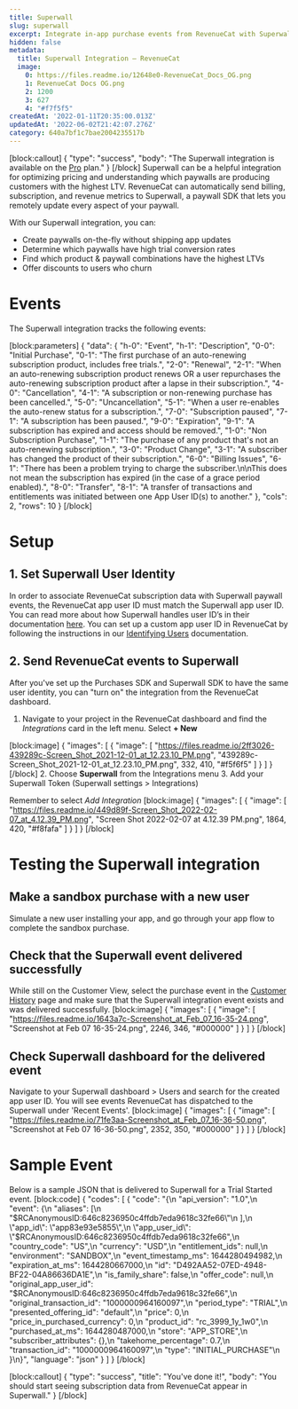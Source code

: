 ```yaml
---
title: Superwall
slug: superwall
excerpt: Integrate in-app purchase events from RevenueCat with Superwall
hidden: false
metadata:
  title: Superwall Integration – RevenueCat
  image:
    0: https://files.readme.io/12648e0-RevenueCat_Docs_OG.png
    1: RevenueCat Docs OG.png
    2: 1200
    3: 627
    4: "#f7f5f5"
createdAt: '2022-01-11T20:35:00.013Z'
updatedAt: '2022-06-02T21:42:07.276Z'
category: 640a7bf1c7bae2004235517b
---
```

[block:callout]
{
  "type": "success",
  "body": "The Superwall integration is available on the [Pro](https://www.revenuecat.com/pricing) plan."
}
[/block]
Superwall can be a helpful integration for optimizing pricing and understanding which paywalls are producing customers with the highest LTV. RevenueCat can automatically send billing, subscription, and revenue metrics to Superwall, a paywall SDK that lets you remotely update every aspect of your paywall. 

With our Superwall integration, you can:
- Create paywalls on-the-fly without shipping app updates
- Determine which paywalls have high trial conversion rates
- Find which product & paywall combinations have the highest LTVs
- Offer discounts to users who churn

# Events
The Superwall integration tracks the following events:

[block:parameters]
{
  "data": {
    "h-0": "Event",
    "h-1": "Description",
    "0-0": "Initial Purchase",
    "0-1": "The first purchase of an auto-renewing subscription product, includes free trials.",
    "2-0": "Renewal",
    "2-1": "When an auto-renewing subscription product renews OR a user repurchases the auto-renewing subscription product after a lapse in their subscription.",
    "4-0": "Cancellation",
    "4-1": "A subscription or non-renewing purchase has been cancelled.",
    "5-0": "Uncancellation",
    "5-1": "When a user re-enables the auto-renew status for a subscription.",
    "7-0": "Subscription paused",
    "7-1": "A subscription has been paused.",
    "9-0": "Expiration",
    "9-1": "A subscription has expired and access should be removed.",
    "1-0": "Non Subscription Purchase",
    "1-1": "The purchase of any product that's not an auto-renewing subscription.",
    "3-0": "Product Change",
    "3-1": "A subscriber has changed the product of their subscription.",
    "6-0": "Billing Issues",
    "6-1": "There has been a problem trying to charge the subscriber.\n\nThis does not mean the subscription has expired (in the case of a grace period enabled).",
    "8-0": "Transfer",
    "8-1": "A transfer of transactions and entitlements was initiated between one App User ID(s) to another."
  },
  "cols": 2,
  "rows": 10
}
[/block]
# Setup
## 1. Set Superwall User Identity
In order to associate RevenueCat subscription data with Superwall paywall events, the RevenueCat app user ID must match the Superwall app user ID. You can read more about how Superwall handles user ID’s in their documentation [here](https://docs.superwall.me/docs/user-management). You can set up a custom app user ID in RevenueCat by following the instructions in our [Identifying Users](https://docs.revenuecat.com/docs/user-ids#provided-app-user-id) documentation.

## 2. Send RevenueCat events to Superwall
After you've set up the Purchases SDK and Superwall SDK to have the same user identity, you can "turn on" the integration from the RevenueCat dashboard. 
1. Navigate to your project in the RevenueCat dashboard and find the *Integrations* card in the left menu. Select **+ New**

[block:image]
{
  "images": [
    {
      "image": [
        "https://files.readme.io/2ff3026-439289c-Screen_Shot_2021-12-01_at_12.23.10_PM.png",
        "439289c-Screen_Shot_2021-12-01_at_12.23.10_PM.png",
        332,
        410,
        "#f5f6f5"
      ]
    }
  ]
}
[/block]
2. Choose **Superwall** from the Integrations menu
3. Add your Superwall Token (Superwall settings > Integrations)

Remember to select *Add Integration*
[block:image]
{
  "images": [
    {
      "image": [
        "https://files.readme.io/449d89f-Screen_Shot_2022-02-07_at_4.12.39_PM.png",
        "Screen Shot 2022-02-07 at 4.12.39 PM.png",
        1864,
        420,
        "#f8fafa"
      ]
    }
  ]
}
[/block]
# Testing the Superwall integration
## Make a sandbox purchase with a new user
Simulate a new user installing your app, and go through your app flow to complete the sandbox purchase.

## Check that the Superwall event delivered successfully
While still on the Customer View, select the purchase event in the [Customer History](doc:customer-history) page and make sure that the Superwall integration event exists and was delivered successfully.
[block:image]
{
  "images": [
    {
      "image": [
        "https://files.readme.io/1643a7c-Screenshot_at_Feb_07_16-35-24.png",
        "Screenshot at Feb 07 16-35-24.png",
        2246,
        346,
        "#000000"
      ]
    }
  ]
}
[/block]
## Check Superwall dashboard for the delivered event 
Navigate to your Superwall dashboard > Users and search for the created app user ID. You will see events RevenueCat has dispatched to the Superwall under 'Recent Events'.
[block:image]
{
  "images": [
    {
      "image": [
        "https://files.readme.io/71fe3aa-Screenshot_at_Feb_07_16-36-50.png",
        "Screenshot at Feb 07 16-36-50.png",
        2352,
        350,
        "#000000"
      ]
    }
  ]
}
[/block]
# Sample Event
Below is a sample JSON that is delivered to Superwall for a Trial Started event. 
[block:code]
{
  "codes": [
    {
      "code": "{\n  \"api_version\": \"1.0\",\n  \"event\": {\n    \"aliases\": [\n      \"$RCAnonymousID:646c8236950c4ffdb7eda9618c32fe66\"\n    ],\n    \"app_id\": \"app83e93e5855\",\n    \"app_user_id\": \"$RCAnonymousID:646c8236950c4ffdb7eda9618c32fe66\",\n    \"country_code\": \"US\",\n    \"currency\": \"USD\",\n    \"entitlement_ids\": null,\n    \"environment\": \"SANDBOX\",\n    \"event_timestamp_ms\": 1644280494982,\n    \"expiration_at_ms\": 1644280667000,\n    \"id\": \"D492AA52-07ED-4948-BF22-04A86636DA1E\",\n    \"is_family_share\": false,\n    \"offer_code\": null,\n    \"original_app_user_id\": \"$RCAnonymousID:646c8236950c4ffdb7eda9618c32fe66\",\n    \"original_transaction_id\": \"1000000964160097\",\n    \"period_type\": \"TRIAL\",\n    \"presented_offering_id\": \"default\",\n    \"price\": 0,\n    \"price_in_purchased_currency\": 0,\n    \"product_id\": \"rc_3999_1y_1w0\",\n    \"purchased_at_ms\": 1644280487000,\n    \"store\": \"APP_STORE\",\n    \"subscriber_attributes\": {},\n    \"takehome_percentage\": 0.7,\n    \"transaction_id\": \"1000000964160097\",\n    \"type\": \"INITIAL_PURCHASE\"\n  }\n}",
      "language": "json"
    }
  ]
}
[/block]

[block:callout]
{
  "type": "success",
  "title": "You've done it!",
  "body": "You should start seeing subscription data from RevenueCat appear in Superwall."
}
[/block]